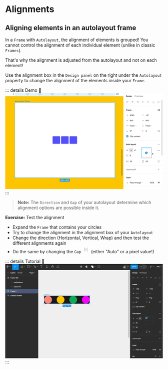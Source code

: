 # Alignments

## Aligning elements in an autolayout frame

In a `Frame` with `Autolayout`, the alignment of elements is grouped! You cannot control the alignment of each individual element (unlike in classic `Frames`).

That's why the alignment is adjusted from the autolayout and not on each element!

Use the alignment box in the `Design panel` on the right under the `Autolayout` property to change the alignment of the elements inside your `Frame`.

::: details Demo 🎥
![alignment options](../../../assets/img/figma/advanced-features/autolayout/alignment/alignment-options.gif)
:::

> **Note:** The `Direction` and `Gap` of your autolayout determine which alignment options are possible inside it.

**Exercise:** Test the alignment
- Expand the `Frame` that contains your circles
- Try to change the alignment in the alignment box of your `Autolayout`
- Change the direction (Horizontal, Vertical, Wrap) and then test the different alignments again
- Do the same by changing the `Gap` <img class="figma-button align-text" height="24px" alt="spacing button" src="../../../assets/img/figma/common/spacing-button.svg"> (either "Auto" or a pixel value!)

::: details Tutorial 🎥
![alignment box](../../../assets/img/figma/advanced-features/autolayout/alignment/alignment-box.gif)
:::